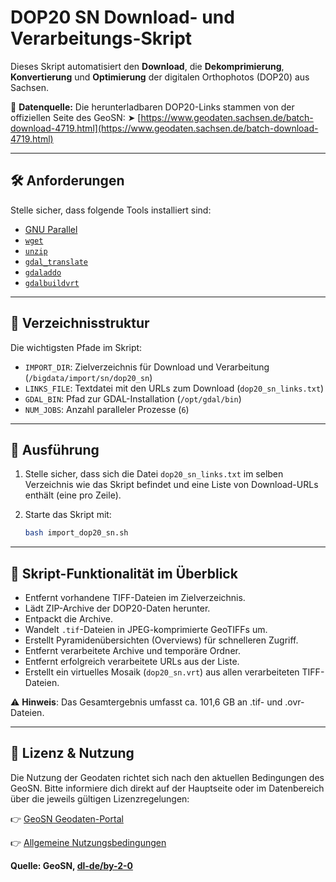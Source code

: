 # DOP20 SN Download- und Verarbeitungs-Skript

Dieses Skript automatisiert den **Download**, die **Dekomprimierung**, **Konvertierung** und **Optimierung** der digitalen Orthophotos (DOP20) aus Sachsen.

📍 **Datenquelle:**
Die herunterladbaren DOP20-Links stammen von der offiziellen Seite des GeoSN:
➤️ [https://www.geodaten.sachsen.de/batch-download-4719.html](https://www.geodaten.sachsen.de/batch-download-4719.html)

---

## 🛠️ Anforderungen

Stelle sicher, dass folgende Tools installiert sind:

* [GNU Parallel](https://www.gnu.org/software/parallel/)
* [`wget`](https://www.gnu.org/software/wget/)
* [`unzip`](https://linux.die.net/man/1/unzip)
* [`gdal_translate`](https://gdal.org/programs/gdal_translate.html)
* [`gdaladdo`](https://gdal.org/programs/gdaladdo.html)
* [`gdalbuildvrt`](https://gdal.org/programs/gdalbuildvrt.html)

---

## 📂 Verzeichnisstruktur

Die wichtigsten Pfade im Skript:

* `IMPORT_DIR`: Zielverzeichnis für Download und Verarbeitung (`/bigdata/import/sn/dop20_sn`)
* `LINKS_FILE`: Textdatei mit den URLs zum Download (`dop20_sn_links.txt`)
* `GDAL_BIN`: Pfad zur GDAL-Installation (`/opt/gdal/bin`)
* `NUM_JOBS`: Anzahl paralleler Prozesse (`6`)

---

## 🚀 Ausführung

1. Stelle sicher, dass sich die Datei `dop20_sn_links.txt` im selben Verzeichnis wie das Skript befindet und eine Liste von Download-URLs enthält (eine pro Zeile).
2. Starte das Skript mit:

   ```bash
   bash import_dop20_sn.sh
   ```

---

## 🔄 Skript-Funktionalität im Überblick

* Entfernt vorhandene TIFF-Dateien im Zielverzeichnis.
* Lädt ZIP-Archive der DOP20-Daten herunter.
* Entpackt die Archive.
* Wandelt `.tif`-Dateien in JPEG-komprimierte GeoTIFFs um.
* Erstellt Pyramidenübersichten (Overviews) für schnelleren Zugriff.
* Entfernt verarbeitete Archive und temporäre Ordner.
* Entfernt erfolgreich verarbeitete URLs aus der Liste.
* Erstellt ein virtuelles Mosaik (`dop20_sn.vrt`) aus allen verarbeiteten TIFF-Dateien.

⚠️ **Hinweis**: Das Gesamtergebnis umfasst ca. 101,6 GB an .tif- und .ovr-Dateien.

---

## 📌 Lizenz & Nutzung

Die Nutzung der Geodaten richtet sich nach den aktuellen Bedingungen des GeoSN. Bitte informiere dich direkt auf der Hauptseite oder im Datenbereich über die jeweils gültigen Lizenzregelungen:

👉 [GeoSN Geodaten-Portal](https://www.geodaten.sachsen.de/)

👉 [Allgemeine Nutzungsbedingungen](https://www.landesvermessung.sachsen.de/allgemeine-nutzungsbedingungen-8954.html)

**Quelle: GeoSN, [dl-de/by-2-0](https://www.govdata.de/dl-de/by-2-0)**